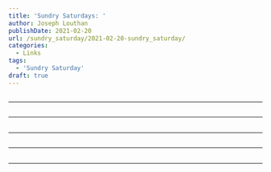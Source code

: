 ```yaml
---
title: 'Sundry Saturdays: '
author: Joseph Louthan
publishDate: 2021-02-20
url: /sundry_saturday/2021-02-20-sundry_saturday/
categories:
  - Links
tags:
  - 'Sundry Saturday'
draft: true
---
```


##


------

##


------

##


------

##


------

##


------

